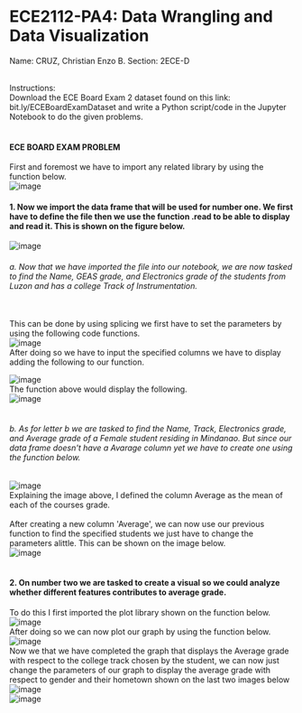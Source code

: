 # ECE2112-PA4: Data Wrangling and Data Visualization
Name: CRUZ, Christian Enzo B.
Section: 2ECE-D</br></br>

Instructions:</br>
Download the ECE Board Exam 2 dataset found on this link: bit.ly/ECEBoardExamDataset and write a
Python script/code in the Jupyter Notebook to do the given problems.</br></br>

#### ECE BOARD EXAM PROBLEM
First and foremost we have to import any related library by using the function below.</br>
![image](https://github.com/user-attachments/assets/b96255ef-ac5c-4e81-b661-8e8bce612241)</br>

#### 1. Now we import the data frame that will be used for number one. We first have to define the file then we use the function .read to be able to display and read it. This is shown on the figure below.</br>
![image](https://github.com/user-attachments/assets/7c4f1afc-c508-410d-a7c6-94e7bf71048a)</br>

###### a. Now that we have imported the file into our notebook, we are now tasked to find the Name, GEAS grade, and Electronics grade of the students from Luzon and has a college Track of Instrumentation.</br></br>

This can be done by using splicing we first have to set the parameters by using the following code functions.</br>
![image](https://github.com/user-attachments/assets/359c6a82-b837-44ae-b9b0-a5ddf27af07d)</br>
After doing so we have to input the specified columns we have to display adding the following to our function.</br>

![image](https://github.com/user-attachments/assets/56d1bd43-7568-4c43-b0e4-de3949c090e4)</br>
The function above would display the following.</br>
![image](https://github.com/user-attachments/assets/a85b9e42-0a7a-48f9-bb5a-a6115e0c2b68)</br></br>

###### b. As for letter b we are tasked to find the Name, Track, Electronics grade, and Average grade of a Female student residing in Mindanao. But since our data frame doesn't have a Avarage column yet we have to create one using the function below.</br>
![image](https://github.com/user-attachments/assets/5dbf8128-9d07-42c4-80cd-9fe672a7c6bd)</br>
Explaining the image above, I defined the column Average as the mean of each of the courses grade.</br></br>
After creating a new column 'Average', we can now use our previous function to find the specified students we just have to change the parameters alittle. This can be shown on the image below.</br>
![image](https://github.com/user-attachments/assets/50649bb8-f214-473e-99d1-1fd30c8157ef)</br></br>

#### 2. On number two we are tasked to create a visual so we could analyze whether different features contributes to average grade.
To do this I first imported the plot library shown on the function below.</br>
![image](https://github.com/user-attachments/assets/979c2e2f-185f-4325-9026-54da88ba88b6)</br>
After doing so we can now plot our graph by using the function below.</br>
![image](https://github.com/user-attachments/assets/fd770265-37d8-4014-bff2-d57f006da22c)</br>
Now we that we have completed the graph that displays the Average grade with respect to the college track chosen by the student, we can now just change the parameters of our graph to display the average grade with respect to gender and their hometown shown on the last two images below</br>
![image](https://github.com/user-attachments/assets/8c26ca9f-3a9e-43c2-90e1-7cf510855cb4) </br>
![image](https://github.com/user-attachments/assets/a1d9dbe2-a8ae-4cdd-9f47-42ecc74bce99)

